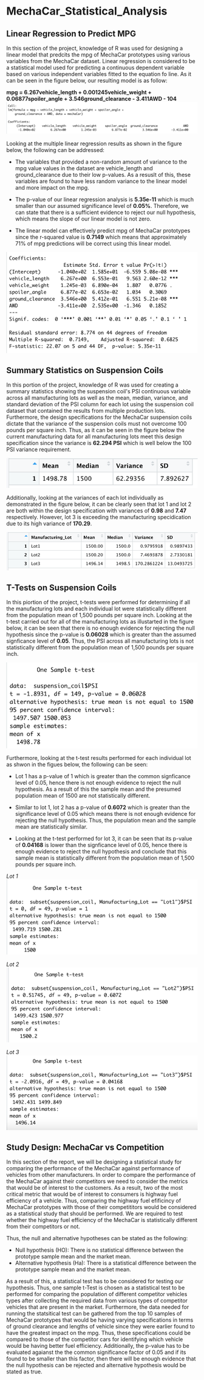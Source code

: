 # MechaCar_Statistical_Analysis

## Linear Regression to Predict MPG

In this section of the project, knowledge of R was used for designing a linear model that predcits the mpg of MechaCar prototypes using various variables from the MechaCar dataset. Linear regression is considered to be a statistical model used for predicting a continuous dependent variable based on various independent variables fitted to the equation fo line. As it can be seen in the figure below, our resulting model is as follow:

**mpg = 6.267vehicle_length + 0.001245vehicle_weight + 0.06877spoiler_angle + 3.546ground_clearance - 3.411AWD - 104**
![Resulting model](Resources/Resulting_model.png)

Looking at the multiple linear regression results as shown in the figure below, the following can be addressed:

- The variables that provided a non-random amount of variance to the mpg value values in the dataset are vehicle_length and ground_clearance due to their low p-values. As a resuslt of this, these variables are found to have less random variance to the linear model and more impact on the mpg.

- The p-value of our linear regression analysis is **5.35e-11** which is much smaller than our assumed significance level of **0.05%**. Therefore, we can state that there is a sufficient evidence to reject our null hypothesis, which means the slope of our linear model is not zero.

- The linear model can effectively predict mpg of MechaCar prototypes since the r-squared value is **0.7149** which means that approximately 71% of mpg predictions will be correct using this linear model.

![Linear model summary](Resources/Linear_model_summary.png)

## Summary Statistics on Suspension Coils

In this portion of the project, knowledge of R was used for creating a summary statistics showing the suspension coil's PSI continuous variable across all manufacturing lots as well as the mean, median, variance, and standard deviation of the PSI column for each lot using the suspension coil dataset that contained the results from multiple production lots. Furthermore, the design specifications for the MechaCar suspension coils dictate that the variance of the suspension coils must not overcome 100 pounds per square inch. Thus, as it can be seen in the figure below the current manufacturing data for all manufacturing lots meet this design specification since the variance is **62.294 PSI** which is well below the 100 PSI variance requirement.

![Total summary](Resources/Total_summary.png)

Additionally, looking at the variances of each lot individually as demonstrated in the figure below, it can be clearly seen that lot 1 and lot 2 are both within the design specification with variances of **0.98** and **7.47** respectively. However, lot 3 is exceeding the manufacturing specidication due to its high variance of **170.29**.

![Lot summary](Resources/Lot_summary.png)

## T-Tests on Suspension Coils

In this piortion of the project, t-tests were performed for determining if all the manufacturing lots and each individual lot were statistically different from the population mean of 1,500 pounds per square inch. Looking at the t-test carried out for all of the manufacturing lots as illustarted in the figure below, it can be seen that there is no enough evidence for rejecting the null hypothesis since the p-value is **0.06028** which is greater than the assumed signficance level of **0.05**. Thus, the PSI across all manufacturing lots is not statistically different from the population mean of 1,500 pounds per square inch.

![All manufacturing lots](Resources/All_manufacturing_lots.png)

Furthermore, looking at the t-test results performed for each individual lot as shwon in the figues below, the following can be seen:

- Lot 1 has a p-value of 1 which is greater than the common signficance level of 0.05, hence there is not enough evidence to reject the null hypothesis. As a result of this the sample mean and the presumed population mean of 1500 are not statistically different.

- Similar to lot 1, lot 2 has a p-value of **0.6072** which is greater than the significance level of 0.05 which means there is not enough evidence for rejecting the null hypothesis. Thus, the population mean and the sample mean are statistically similar.

- Looking at the t-test performed for lot 3, it can be seen that its p-value of **0.04168** is lower than the signficance level of 0.05, hence there is enough evidence to reject the null hypothesis and conclude that this sample mean is statistically different from the population mean of 1,500 pounds per square inch.

*Lot 1*
![Lot 1](Resources/Lot1.png)

*Lot 2*
![Lot 2](Resources/Lot2.png)

*Lot 3*
![Lot 3](Resources/Lot3.png)

## Study Design: MechaCar vs Competition

In this section of the report, we will be designing a statistical study for comparing the performance of the MechaCar against performance of vehicles from other manufacturers. In order to compare the performance of the MechaCar against their competitors we need to consider the metrics that would be of interest to the customers. As a result, two of the most critical metric that would be of interest to consumers is highway fuel efficiency of a vehicle. Thus, comparing the highway fuel efificincy of MechaCar prototypes with those of their competititors would be considered as a statistical study that should be performed. 
We are required to test whether the highway fuel efficiency of the MechaCar is statistically different from their competitors or not. 

Thus, the null and alternative hypotheses can be stated as the following:

 - Null hypothesis (HO): There is no statistical difference between the prototype sample mean and the market mean.
 - Alternative hypothesis (Ha): There is a statistical difference between the prototype sample mean and the market mean.

 As a result of this, a statistical test has to be considered for testing our hypothesis. Thus, one sample t-Test is chosen as a statistical test to be performed for comparing the population of different competitor vehicles types after collecting the required data from various types of competitor vehicles that are present in the market.
 Furthermore, the data needed for running the statsitical test can be gathered from the top 10 samples of MechaCar prototypes that would be having varying specifications in terms of ground clearance and lengths of vehicle since they were earlier found to have the greatest impact on the mpg. Thus, these specifications could be compared to those of the competitor cars for identifying which vehicle would be having better fuel efficiency. Additionally, the p-value has to be evaluated agaianst the the common significance factor of 0.05 and if its found to be smaller than this factor, then there will be enough evidence that the null hypothesis can be rejected and alternative hypothesis would be stated as true.


